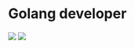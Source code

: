 # Golang developer

<img src="https://github-readme-stats.vercel.app/api?username=xbt573&count_private=true&show_icons=true&theme=dark" align="center">

<img src="https://github-readme-stats.vercel.app/api/top-langs?username=xbt573&count_private=true&theme=dark&layout=compact" align="center">
